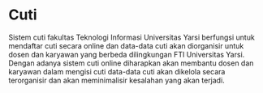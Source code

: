 # Cuti
Sistem cuti fakultas Teknologi Informasi Universitas Yarsi berfungsi untuk mendaftar cuti secara online dan data-data cuti akan diorganisir untuk dosen dan karyawan yang berbeda dilingkungan FTI Universitas Yarsi. Dengan adanya sistem cuti online diharapkan akan membantu dosen dan karyawan dalam mengisi cuti data-data cuti akan dikelola secara terorganisir dan akan meminimalisir kesalahan yang akan terjadi.
